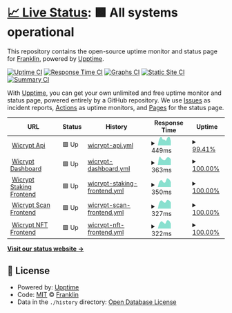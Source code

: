 # [📈 Live Status](https://status.xend.tools): <!--live status--> **🟩 All systems operational**

This repository contains the open-source uptime monitor and status page for [Franklin](https://frank.bluebecks.com), powered by [Upptime](https://github.com/upptime/upptime).

[![Uptime CI](https://github.com/franko4don/status/workflows/Uptime%20CI/badge.svg)](https://github.com/franko4don/status/actions?query=workflow%3A%22Uptime+CI%22)
[![Response Time CI](https://github.com/franko4don/status/workflows/Response%20Time%20CI/badge.svg)](https://github.com/franko4don/status/actions?query=workflow%3A%22Response+Time+CI%22)
[![Graphs CI](https://github.com/franko4don/status/workflows/Graphs%20CI/badge.svg)](https://github.com/franko4don/status/actions?query=workflow%3A%22Graphs+CI%22)
[![Static Site CI](https://github.com/franko4don/status/workflows/Static%20Site%20CI/badge.svg)](https://github.com/franko4don/status/actions?query=workflow%3A%22Static+Site+CI%22)
[![Summary CI](https://github.com/franko4don/status/workflows/Summary%20CI/badge.svg)](https://github.com/franko4don/status/actions?query=workflow%3A%22Summary+CI%22)

With [Upptime](https://upptime.js.org), you can get your own unlimited and free uptime monitor and status page, powered entirely by a GitHub repository. We use [Issues](https://github.com/franko4don/status/issues) as incident reports, [Actions](https://github.com/franko4don/status/actions) as uptime monitors, and [Pages](https://status.xend.tools) for the status page.

<!--start: status pages-->
<!-- This summary is generated by Upptime (https://github.com/upptime/upptime) -->
<!-- Do not edit this manually, your changes will be overwritten -->
<!-- prettier-ignore -->
| URL | Status | History | Response Time | Uptime |
| --- | ------ | ------- | ------------- | ------ |
| <img alt="" src="https://wicrypt.com/favicon.ico" height="13"> [Wicrypt Api](https://api.wicrypt.com/api/v2/healthCheck/liveness) | 🟩 Up | [wicrypt-api.yml](https://github.com/franko4don/status/commits/HEAD/history/wicrypt-api.yml) | <details><summary><img alt="Response time graph" src="./graphs/wicrypt-api/response-time-week.png" height="20"> 449ms</summary><br><a href="https://status.xend.tools/history/wicrypt-api"><img alt="Response time 456" src="https://img.shields.io/endpoint?url=https%3A%2F%2Fraw.githubusercontent.com%2Ffranko4don%2Fstatus%2FHEAD%2Fapi%2Fwicrypt-api%2Fresponse-time.json"></a><br><a href="https://status.xend.tools/history/wicrypt-api"><img alt="24-hour response time 311" src="https://img.shields.io/endpoint?url=https%3A%2F%2Fraw.githubusercontent.com%2Ffranko4don%2Fstatus%2FHEAD%2Fapi%2Fwicrypt-api%2Fresponse-time-day.json"></a><br><a href="https://status.xend.tools/history/wicrypt-api"><img alt="7-day response time 449" src="https://img.shields.io/endpoint?url=https%3A%2F%2Fraw.githubusercontent.com%2Ffranko4don%2Fstatus%2FHEAD%2Fapi%2Fwicrypt-api%2Fresponse-time-week.json"></a><br><a href="https://status.xend.tools/history/wicrypt-api"><img alt="30-day response time 456" src="https://img.shields.io/endpoint?url=https%3A%2F%2Fraw.githubusercontent.com%2Ffranko4don%2Fstatus%2FHEAD%2Fapi%2Fwicrypt-api%2Fresponse-time-month.json"></a><br><a href="https://status.xend.tools/history/wicrypt-api"><img alt="1-year response time 456" src="https://img.shields.io/endpoint?url=https%3A%2F%2Fraw.githubusercontent.com%2Ffranko4don%2Fstatus%2FHEAD%2Fapi%2Fwicrypt-api%2Fresponse-time-year.json"></a></details> | <details><summary><a href="https://status.xend.tools/history/wicrypt-api">99.41%</a></summary><a href="https://status.xend.tools/history/wicrypt-api"><img alt="All-time uptime 99.40%" src="https://img.shields.io/endpoint?url=https%3A%2F%2Fraw.githubusercontent.com%2Ffranko4don%2Fstatus%2FHEAD%2Fapi%2Fwicrypt-api%2Fuptime.json"></a><br><a href="https://status.xend.tools/history/wicrypt-api"><img alt="24-hour uptime 100.00%" src="https://img.shields.io/endpoint?url=https%3A%2F%2Fraw.githubusercontent.com%2Ffranko4don%2Fstatus%2FHEAD%2Fapi%2Fwicrypt-api%2Fuptime-day.json"></a><br><a href="https://status.xend.tools/history/wicrypt-api"><img alt="7-day uptime 99.41%" src="https://img.shields.io/endpoint?url=https%3A%2F%2Fraw.githubusercontent.com%2Ffranko4don%2Fstatus%2FHEAD%2Fapi%2Fwicrypt-api%2Fuptime-week.json"></a><br><a href="https://status.xend.tools/history/wicrypt-api"><img alt="30-day uptime 99.40%" src="https://img.shields.io/endpoint?url=https%3A%2F%2Fraw.githubusercontent.com%2Ffranko4don%2Fstatus%2FHEAD%2Fapi%2Fwicrypt-api%2Fuptime-month.json"></a><br><a href="https://status.xend.tools/history/wicrypt-api"><img alt="1-year uptime 99.40%" src="https://img.shields.io/endpoint?url=https%3A%2F%2Fraw.githubusercontent.com%2Ffranko4don%2Fstatus%2FHEAD%2Fapi%2Fwicrypt-api%2Fuptime-year.json"></a></details>
| <img alt="" src="https://icons.duckduckgo.com/ip3/dashboard.wicrypt.com.ico" height="13"> [Wicrypt Dashboard](https://dashboard.wicrypt.com) | 🟩 Up | [wicrypt-dashboard.yml](https://github.com/franko4don/status/commits/HEAD/history/wicrypt-dashboard.yml) | <details><summary><img alt="Response time graph" src="./graphs/wicrypt-dashboard/response-time-week.png" height="20"> 363ms</summary><br><a href="https://status.xend.tools/history/wicrypt-dashboard"><img alt="Response time 373" src="https://img.shields.io/endpoint?url=https%3A%2F%2Fraw.githubusercontent.com%2Ffranko4don%2Fstatus%2FHEAD%2Fapi%2Fwicrypt-dashboard%2Fresponse-time.json"></a><br><a href="https://status.xend.tools/history/wicrypt-dashboard"><img alt="24-hour response time 314" src="https://img.shields.io/endpoint?url=https%3A%2F%2Fraw.githubusercontent.com%2Ffranko4don%2Fstatus%2FHEAD%2Fapi%2Fwicrypt-dashboard%2Fresponse-time-day.json"></a><br><a href="https://status.xend.tools/history/wicrypt-dashboard"><img alt="7-day response time 363" src="https://img.shields.io/endpoint?url=https%3A%2F%2Fraw.githubusercontent.com%2Ffranko4don%2Fstatus%2FHEAD%2Fapi%2Fwicrypt-dashboard%2Fresponse-time-week.json"></a><br><a href="https://status.xend.tools/history/wicrypt-dashboard"><img alt="30-day response time 373" src="https://img.shields.io/endpoint?url=https%3A%2F%2Fraw.githubusercontent.com%2Ffranko4don%2Fstatus%2FHEAD%2Fapi%2Fwicrypt-dashboard%2Fresponse-time-month.json"></a><br><a href="https://status.xend.tools/history/wicrypt-dashboard"><img alt="1-year response time 373" src="https://img.shields.io/endpoint?url=https%3A%2F%2Fraw.githubusercontent.com%2Ffranko4don%2Fstatus%2FHEAD%2Fapi%2Fwicrypt-dashboard%2Fresponse-time-year.json"></a></details> | <details><summary><a href="https://status.xend.tools/history/wicrypt-dashboard">100.00%</a></summary><a href="https://status.xend.tools/history/wicrypt-dashboard"><img alt="All-time uptime 100.00%" src="https://img.shields.io/endpoint?url=https%3A%2F%2Fraw.githubusercontent.com%2Ffranko4don%2Fstatus%2FHEAD%2Fapi%2Fwicrypt-dashboard%2Fuptime.json"></a><br><a href="https://status.xend.tools/history/wicrypt-dashboard"><img alt="24-hour uptime 100.00%" src="https://img.shields.io/endpoint?url=https%3A%2F%2Fraw.githubusercontent.com%2Ffranko4don%2Fstatus%2FHEAD%2Fapi%2Fwicrypt-dashboard%2Fuptime-day.json"></a><br><a href="https://status.xend.tools/history/wicrypt-dashboard"><img alt="7-day uptime 100.00%" src="https://img.shields.io/endpoint?url=https%3A%2F%2Fraw.githubusercontent.com%2Ffranko4don%2Fstatus%2FHEAD%2Fapi%2Fwicrypt-dashboard%2Fuptime-week.json"></a><br><a href="https://status.xend.tools/history/wicrypt-dashboard"><img alt="30-day uptime 100.00%" src="https://img.shields.io/endpoint?url=https%3A%2F%2Fraw.githubusercontent.com%2Ffranko4don%2Fstatus%2FHEAD%2Fapi%2Fwicrypt-dashboard%2Fuptime-month.json"></a><br><a href="https://status.xend.tools/history/wicrypt-dashboard"><img alt="1-year uptime 100.00%" src="https://img.shields.io/endpoint?url=https%3A%2F%2Fraw.githubusercontent.com%2Ffranko4don%2Fstatus%2FHEAD%2Fapi%2Fwicrypt-dashboard%2Fuptime-year.json"></a></details>
| <img alt="" src="https://icons.duckduckgo.com/ip3/stake.wicrypt.com.ico" height="13"> [Wicrypt Staking Frontend](https://stake.wicrypt.com) | 🟩 Up | [wicrypt-staking-frontend.yml](https://github.com/franko4don/status/commits/HEAD/history/wicrypt-staking-frontend.yml) | <details><summary><img alt="Response time graph" src="./graphs/wicrypt-staking-frontend/response-time-week.png" height="20"> 350ms</summary><br><a href="https://status.xend.tools/history/wicrypt-staking-frontend"><img alt="Response time 353" src="https://img.shields.io/endpoint?url=https%3A%2F%2Fraw.githubusercontent.com%2Ffranko4don%2Fstatus%2FHEAD%2Fapi%2Fwicrypt-staking-frontend%2Fresponse-time.json"></a><br><a href="https://status.xend.tools/history/wicrypt-staking-frontend"><img alt="24-hour response time 284" src="https://img.shields.io/endpoint?url=https%3A%2F%2Fraw.githubusercontent.com%2Ffranko4don%2Fstatus%2FHEAD%2Fapi%2Fwicrypt-staking-frontend%2Fresponse-time-day.json"></a><br><a href="https://status.xend.tools/history/wicrypt-staking-frontend"><img alt="7-day response time 350" src="https://img.shields.io/endpoint?url=https%3A%2F%2Fraw.githubusercontent.com%2Ffranko4don%2Fstatus%2FHEAD%2Fapi%2Fwicrypt-staking-frontend%2Fresponse-time-week.json"></a><br><a href="https://status.xend.tools/history/wicrypt-staking-frontend"><img alt="30-day response time 353" src="https://img.shields.io/endpoint?url=https%3A%2F%2Fraw.githubusercontent.com%2Ffranko4don%2Fstatus%2FHEAD%2Fapi%2Fwicrypt-staking-frontend%2Fresponse-time-month.json"></a><br><a href="https://status.xend.tools/history/wicrypt-staking-frontend"><img alt="1-year response time 353" src="https://img.shields.io/endpoint?url=https%3A%2F%2Fraw.githubusercontent.com%2Ffranko4don%2Fstatus%2FHEAD%2Fapi%2Fwicrypt-staking-frontend%2Fresponse-time-year.json"></a></details> | <details><summary><a href="https://status.xend.tools/history/wicrypt-staking-frontend">100.00%</a></summary><a href="https://status.xend.tools/history/wicrypt-staking-frontend"><img alt="All-time uptime 100.00%" src="https://img.shields.io/endpoint?url=https%3A%2F%2Fraw.githubusercontent.com%2Ffranko4don%2Fstatus%2FHEAD%2Fapi%2Fwicrypt-staking-frontend%2Fuptime.json"></a><br><a href="https://status.xend.tools/history/wicrypt-staking-frontend"><img alt="24-hour uptime 100.00%" src="https://img.shields.io/endpoint?url=https%3A%2F%2Fraw.githubusercontent.com%2Ffranko4don%2Fstatus%2FHEAD%2Fapi%2Fwicrypt-staking-frontend%2Fuptime-day.json"></a><br><a href="https://status.xend.tools/history/wicrypt-staking-frontend"><img alt="7-day uptime 100.00%" src="https://img.shields.io/endpoint?url=https%3A%2F%2Fraw.githubusercontent.com%2Ffranko4don%2Fstatus%2FHEAD%2Fapi%2Fwicrypt-staking-frontend%2Fuptime-week.json"></a><br><a href="https://status.xend.tools/history/wicrypt-staking-frontend"><img alt="30-day uptime 100.00%" src="https://img.shields.io/endpoint?url=https%3A%2F%2Fraw.githubusercontent.com%2Ffranko4don%2Fstatus%2FHEAD%2Fapi%2Fwicrypt-staking-frontend%2Fuptime-month.json"></a><br><a href="https://status.xend.tools/history/wicrypt-staking-frontend"><img alt="1-year uptime 100.00%" src="https://img.shields.io/endpoint?url=https%3A%2F%2Fraw.githubusercontent.com%2Ffranko4don%2Fstatus%2FHEAD%2Fapi%2Fwicrypt-staking-frontend%2Fuptime-year.json"></a></details>
| <img alt="" src="https://icons.duckduckgo.com/ip3/scan.wicrypt.com.ico" height="13"> [Wicrypt Scan Frontend](https://scan.wicrypt.com) | 🟩 Up | [wicrypt-scan-frontend.yml](https://github.com/franko4don/status/commits/HEAD/history/wicrypt-scan-frontend.yml) | <details><summary><img alt="Response time graph" src="./graphs/wicrypt-scan-frontend/response-time-week.png" height="20"> 327ms</summary><br><a href="https://status.xend.tools/history/wicrypt-scan-frontend"><img alt="Response time 353" src="https://img.shields.io/endpoint?url=https%3A%2F%2Fraw.githubusercontent.com%2Ffranko4don%2Fstatus%2FHEAD%2Fapi%2Fwicrypt-scan-frontend%2Fresponse-time.json"></a><br><a href="https://status.xend.tools/history/wicrypt-scan-frontend"><img alt="24-hour response time 280" src="https://img.shields.io/endpoint?url=https%3A%2F%2Fraw.githubusercontent.com%2Ffranko4don%2Fstatus%2FHEAD%2Fapi%2Fwicrypt-scan-frontend%2Fresponse-time-day.json"></a><br><a href="https://status.xend.tools/history/wicrypt-scan-frontend"><img alt="7-day response time 327" src="https://img.shields.io/endpoint?url=https%3A%2F%2Fraw.githubusercontent.com%2Ffranko4don%2Fstatus%2FHEAD%2Fapi%2Fwicrypt-scan-frontend%2Fresponse-time-week.json"></a><br><a href="https://status.xend.tools/history/wicrypt-scan-frontend"><img alt="30-day response time 353" src="https://img.shields.io/endpoint?url=https%3A%2F%2Fraw.githubusercontent.com%2Ffranko4don%2Fstatus%2FHEAD%2Fapi%2Fwicrypt-scan-frontend%2Fresponse-time-month.json"></a><br><a href="https://status.xend.tools/history/wicrypt-scan-frontend"><img alt="1-year response time 353" src="https://img.shields.io/endpoint?url=https%3A%2F%2Fraw.githubusercontent.com%2Ffranko4don%2Fstatus%2FHEAD%2Fapi%2Fwicrypt-scan-frontend%2Fresponse-time-year.json"></a></details> | <details><summary><a href="https://status.xend.tools/history/wicrypt-scan-frontend">100.00%</a></summary><a href="https://status.xend.tools/history/wicrypt-scan-frontend"><img alt="All-time uptime 100.00%" src="https://img.shields.io/endpoint?url=https%3A%2F%2Fraw.githubusercontent.com%2Ffranko4don%2Fstatus%2FHEAD%2Fapi%2Fwicrypt-scan-frontend%2Fuptime.json"></a><br><a href="https://status.xend.tools/history/wicrypt-scan-frontend"><img alt="24-hour uptime 100.00%" src="https://img.shields.io/endpoint?url=https%3A%2F%2Fraw.githubusercontent.com%2Ffranko4don%2Fstatus%2FHEAD%2Fapi%2Fwicrypt-scan-frontend%2Fuptime-day.json"></a><br><a href="https://status.xend.tools/history/wicrypt-scan-frontend"><img alt="7-day uptime 100.00%" src="https://img.shields.io/endpoint?url=https%3A%2F%2Fraw.githubusercontent.com%2Ffranko4don%2Fstatus%2FHEAD%2Fapi%2Fwicrypt-scan-frontend%2Fuptime-week.json"></a><br><a href="https://status.xend.tools/history/wicrypt-scan-frontend"><img alt="30-day uptime 100.00%" src="https://img.shields.io/endpoint?url=https%3A%2F%2Fraw.githubusercontent.com%2Ffranko4don%2Fstatus%2FHEAD%2Fapi%2Fwicrypt-scan-frontend%2Fuptime-month.json"></a><br><a href="https://status.xend.tools/history/wicrypt-scan-frontend"><img alt="1-year uptime 100.00%" src="https://img.shields.io/endpoint?url=https%3A%2F%2Fraw.githubusercontent.com%2Ffranko4don%2Fstatus%2FHEAD%2Fapi%2Fwicrypt-scan-frontend%2Fuptime-year.json"></a></details>
| <img alt="" src="https://icons.duckduckgo.com/ip3/nft.wicrypt.com.ico" height="13"> [Wicrypt NFT Frontend](https://nft.wicrypt.com) | 🟩 Up | [wicrypt-nft-frontend.yml](https://github.com/franko4don/status/commits/HEAD/history/wicrypt-nft-frontend.yml) | <details><summary><img alt="Response time graph" src="./graphs/wicrypt-nft-frontend/response-time-week.png" height="20"> 322ms</summary><br><a href="https://status.xend.tools/history/wicrypt-nft-frontend"><img alt="Response time 341" src="https://img.shields.io/endpoint?url=https%3A%2F%2Fraw.githubusercontent.com%2Ffranko4don%2Fstatus%2FHEAD%2Fapi%2Fwicrypt-nft-frontend%2Fresponse-time.json"></a><br><a href="https://status.xend.tools/history/wicrypt-nft-frontend"><img alt="24-hour response time 253" src="https://img.shields.io/endpoint?url=https%3A%2F%2Fraw.githubusercontent.com%2Ffranko4don%2Fstatus%2FHEAD%2Fapi%2Fwicrypt-nft-frontend%2Fresponse-time-day.json"></a><br><a href="https://status.xend.tools/history/wicrypt-nft-frontend"><img alt="7-day response time 322" src="https://img.shields.io/endpoint?url=https%3A%2F%2Fraw.githubusercontent.com%2Ffranko4don%2Fstatus%2FHEAD%2Fapi%2Fwicrypt-nft-frontend%2Fresponse-time-week.json"></a><br><a href="https://status.xend.tools/history/wicrypt-nft-frontend"><img alt="30-day response time 341" src="https://img.shields.io/endpoint?url=https%3A%2F%2Fraw.githubusercontent.com%2Ffranko4don%2Fstatus%2FHEAD%2Fapi%2Fwicrypt-nft-frontend%2Fresponse-time-month.json"></a><br><a href="https://status.xend.tools/history/wicrypt-nft-frontend"><img alt="1-year response time 341" src="https://img.shields.io/endpoint?url=https%3A%2F%2Fraw.githubusercontent.com%2Ffranko4don%2Fstatus%2FHEAD%2Fapi%2Fwicrypt-nft-frontend%2Fresponse-time-year.json"></a></details> | <details><summary><a href="https://status.xend.tools/history/wicrypt-nft-frontend">100.00%</a></summary><a href="https://status.xend.tools/history/wicrypt-nft-frontend"><img alt="All-time uptime 100.00%" src="https://img.shields.io/endpoint?url=https%3A%2F%2Fraw.githubusercontent.com%2Ffranko4don%2Fstatus%2FHEAD%2Fapi%2Fwicrypt-nft-frontend%2Fuptime.json"></a><br><a href="https://status.xend.tools/history/wicrypt-nft-frontend"><img alt="24-hour uptime 100.00%" src="https://img.shields.io/endpoint?url=https%3A%2F%2Fraw.githubusercontent.com%2Ffranko4don%2Fstatus%2FHEAD%2Fapi%2Fwicrypt-nft-frontend%2Fuptime-day.json"></a><br><a href="https://status.xend.tools/history/wicrypt-nft-frontend"><img alt="7-day uptime 100.00%" src="https://img.shields.io/endpoint?url=https%3A%2F%2Fraw.githubusercontent.com%2Ffranko4don%2Fstatus%2FHEAD%2Fapi%2Fwicrypt-nft-frontend%2Fuptime-week.json"></a><br><a href="https://status.xend.tools/history/wicrypt-nft-frontend"><img alt="30-day uptime 100.00%" src="https://img.shields.io/endpoint?url=https%3A%2F%2Fraw.githubusercontent.com%2Ffranko4don%2Fstatus%2FHEAD%2Fapi%2Fwicrypt-nft-frontend%2Fuptime-month.json"></a><br><a href="https://status.xend.tools/history/wicrypt-nft-frontend"><img alt="1-year uptime 100.00%" src="https://img.shields.io/endpoint?url=https%3A%2F%2Fraw.githubusercontent.com%2Ffranko4don%2Fstatus%2FHEAD%2Fapi%2Fwicrypt-nft-frontend%2Fuptime-year.json"></a></details>

<!--end: status pages-->

[**Visit our status website →**](https://status.xend.tools)

## 📄 License

- Powered by: [Upptime](https://github.com/upptime/upptime)
- Code: [MIT](./LICENSE) © [Franklin](https://frank.bluebecks.com)
- Data in the `./history` directory: [Open Database License](https://opendatacommons.org/licenses/odbl/1-0/)
